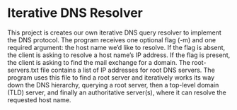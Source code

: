 # Iterative DNS Resolver

This project is creates our own iterative DNS query resolver to implement the DNS protocol. The program receives one optional flag (-m) and one required argument: the host name we’d like to resolve. If the flag is absent, the client is asking to resolve a host name’s IP address. If the flag is present, the client is asking to find the mail exchange for a domain. The root-servers.txt file contains a list of IP addresses for root DNS servers. The program uses this file to find a root server and iteratively works its way down the DNS hierarchy, querying a root server, then a top-level domain (TLD) server, and finally an authoritative server(s), where it can resolve the requested host name.
